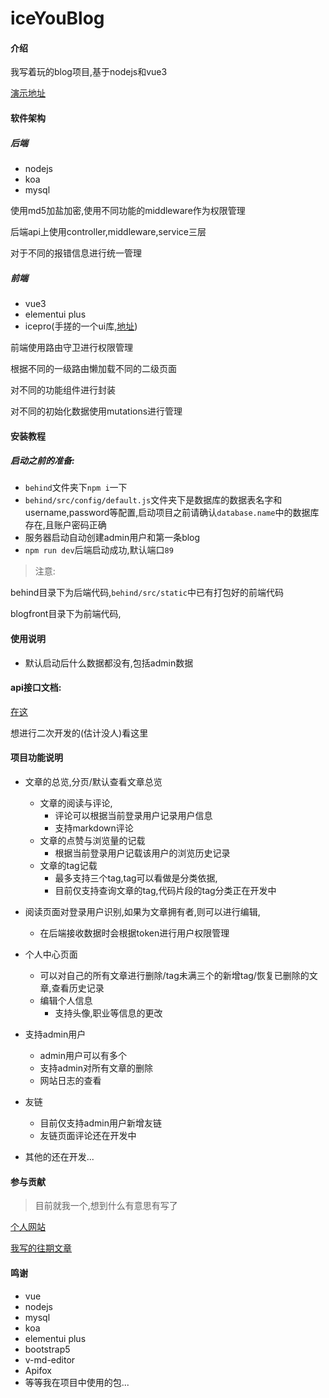# iceYouBlog

#### 介绍
我写着玩的blog项目,基于nodejs和vue3

[演示地址](https://blog.icestone.work/#/)

#### 软件架构

##### 后端

- nodejs
- koa
- mysql

使用md5加盐加密,使用不同功能的middleware作为权限管理

后端api上使用controller,middleware,service三层

对于不同的报错信息进行统一管理

##### 前端

- vue3
- elementui plus
- icepro(手搓的一个ui库,[地址](http://icepro.icestone.work/doc/button))

前端使用路由守卫进行权限管理

根据不同的一级路由懒加载不同的二级页面

对不同的功能组件进行封装

对不同的初始化数据使用mutations进行管理

#### 安装教程

##### 启动之前的准备:

- `behind`文件夹下`npm i`一下
- `behind/src/config/default.js`文件夹下是数据库的数据表名字和username,password等配置,启动项目之前请确认`database.name`中的数据库存在,且账户密码正确
- 服务器启动自动创建admin用户和第一条blog
- `npm run dev`后端启动成功,默认端口`89`

> 注意:

behind目录下为后端代码,`behind/src/static`中已有打包好的前端代码

blogfront目录下为前端代码,



#### 使用说明

- 默认启动后什么数据都没有,包括admin数据

#### api接口文档:

[在这](https://www.apifox.cn/apidoc/shared-156d6b82-1b42-4afd-9865-ac976cad0026)

想进行二次开发的(估计没人)看这里

#### 项目功能说明

- 文章的总览,分页/默认查看文章总览
  - 文章的阅读与评论,
    - 评论可以根据当前登录用户记录用户信息
    - 支持markdown评论
  - 文章的点赞与浏览量的记载
    - 根据当前登录用户记载该用户的浏览历史记录
  - 文章的tag记载
    - 最多支持三个tag,tag可以看做是分类依据,
    - 目前仅支持查询文章的tag,代码片段的tag分类正在开发中
- 阅读页面对登录用户识别,如果为文章拥有者,则可以进行编辑,
  - 在后端接收数据时会根据token进行用户权限管理
- 个人中心页面
  - 可以对自己的所有文章进行删除/tag未满三个的新增tag/恢复已删除的文章,查看历史记录
  - 编辑个人信息
    - 支持头像,职业等信息的更改
- 支持admin用户
  - admin用户可以有多个
  - 支持admin对所有文章的删除
  - 网站日志的查看
- 友链
  - 目前仅支持admin用户新增友链
  - 友链页面评论还在开发中





- 其他的还在开发...

#### 参与贡献

> 目前就我一个,想到什么有意思有写了

[个人网站](http://blog.icestone.top/#/)

[我写的往期文章](https://blog.csdn.net/ice_stone_kai?spm=1000.2115.3001.5113)

#### 鸣谢

- vue
- nodejs
- mysql
- koa
- elementui plus
- bootstrap5
- v-md-editor
- Apifox
- 等等我在项目中使用的包...
